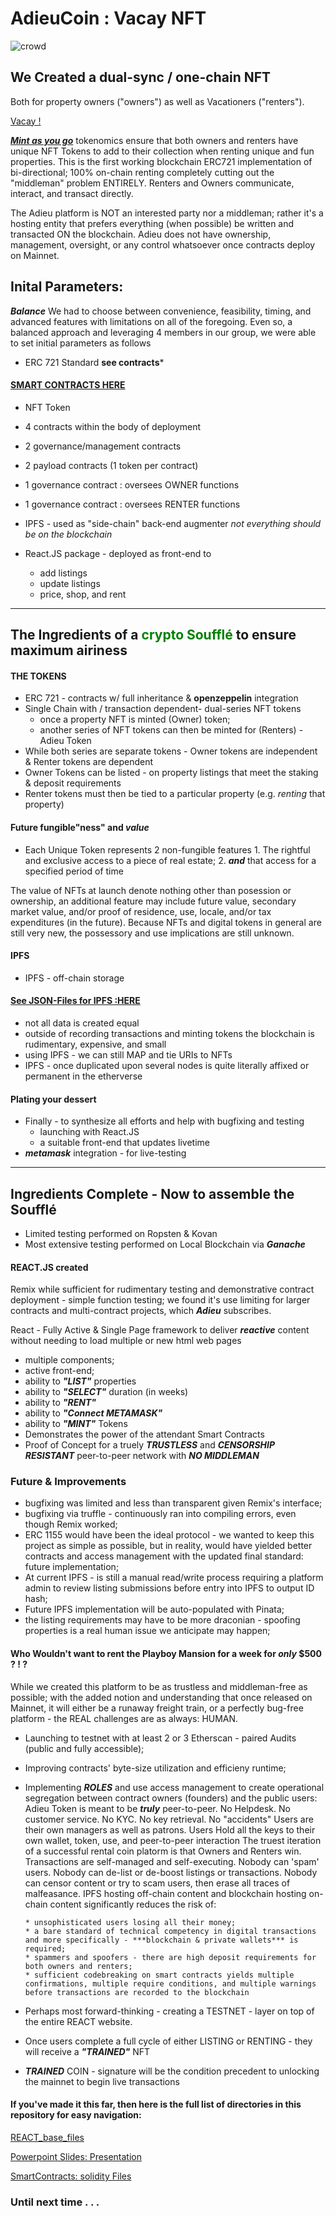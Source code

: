 # AdieuCoin : Vacay NFT 

![crowd](Images/logo.png)

## We Created a dual-sync / one-chain NFT 

Both for property owners ("owners") as well as Vacationers ("renters"). 

<u> Vacay ! </U>

<u>***Mint as you go***</u> tokenomics ensure that both owners and renters have unique NFT Tokens to add to their collection when renting unique and fun properties.
This is the first working blockchain ERC721 implementation of bi-directional; 100% on-chain renting completely cutting out the "middleman" problem ENTIRELY.
Renters and Owners communicate, interact, and transact directly.  

The Adieu platform is NOT an interested party nor a middleman; rather it's a hosting entity that prefers everything (when possible) be written and transacted ON the blockchain. Adieu does not have ownership, management, oversight, or any control whatsoever once contracts deploy on Mainnet. 


## Inital Parameters: 
***Balance*** We had to choose between convenience, feasibility, timing, and advanced features with limitations on all of the foregoing. 
Even so, a balanced approach and leveraging 4 members in our group, we were able to set initial parameters as follows 

* ERC 721 Standard **see contracts***
#### [SMART CONTRACTS HERE ](smart_contracts)
* NFT Token 
* 4 contracts within the body of deployment 
* 2 governance/management contracts 
* 2 payload contracts (1 token per contract) 
* 1 governance contract : oversees OWNER functions 
* 1 governance contract : oversees RENTER functions 
* IPFS - used as "side-chain" back-end augmenter *not everything should be on the blockchain* 
* React.JS package - deployed as front-end to 

  * add listings 
  * update listings 
  * price, shop, and rent 
---

##  The Ingredients of a <span style="color:green"> crypto Soufflé </span>to ensure maximum airiness   
#### THE TOKENS
* ERC 721 - contracts w/ full inheritance & **openzeppelin** integration
* Single Chain with / transaction dependent- dual-series NFT tokens 
    * once a property NFT is minted (Owner) token; 
    * another series of NFT tokens can then be minted for (Renters) - Adieu Token
* While both series are separate tokens - Owner tokens are independent & Renter tokens are dependent
* Owner Tokens can be listed - on property listings that meet the staking & deposit requirements
* Renter tokens must then be tied to a particular property (e.g. *renting* that property)

#### Future fungible"ness" and ***value***
* Each Unique Token represents 2 non-fungible features 
      1. The rightful and exclusive access to a piece of real estate; 
      2. ***and*** that access for a specified period of time

The value of NFTs at launch denote nothing other than posession or ownership, an additional feature may include future value, secondary market value, and/or proof of residence, use, locale, and/or tax expenditures (in the future).  Because NFTs and digital tokens in general are still very new, the possessory and use implications are still unknown. 

#### IPFS 
* IPFS - off-chain storage 
#### [See JSON-Files for IPFS :HERE](AdieuToken/frontend/src/components/data)
   * not all data is created equal 
   * outside of recording transactions and minting tokens the blockchain is rudimentary, expensive, and small 
   * using IPFS - we can still MAP and tie URIs to NFTs 
   * IPFS - once duplicated upon several nodes is quite literally affixed or permanent in the etherverse 
 
 #### Plating your dessert 
* Finally - to synthesize all efforts and help with bugfixing and testing
    * launching with React.JS
    * a suitable front-end that updates livetime 
* ***metamask*** integration - for live-testing 
---
## Ingredients Complete - Now to assemble the Soufflé
* Limited testing performed on Ropsten & Kovan 
* Most extensive testing performed on Local Blockchain via ***Ganache***

#### REACT.JS created 
Remix while sufficient for rudimentary testing and demonstrative contract deployment - simple function testing; we found it's use limiting for larger contracts and multi-contract projects, which ***Adieu*** subscribes. 

React - Fully Active & Single Page framework to deliver ***reactive*** content without needing to load multiple or new html web pages 
* multiple components; 
* active front-end; 
* ability to ***"LIST"*** properties 
* ability to ***"SELECT"*** duration (in weeks)
* ability to ***"RENT"*** 
* ability to ***"Connect METAMASK"*** 
* ability to ***"MINT"*** Tokens 
* Demonstrates the power of the attendant Smart Contracts 
* Proof of Concept for a truely ***TRUSTLESS*** and ***CENSORSHIP RESISTANT*** peer-to-peer network with ***NO MIDDLEMAN*** 


###  Future & Improvements 
* bugfixing was limited and less than transparent given Remix's interface; 
* bugfixing via truffle - continuously ran into compiling errors, even though Remix worked; 
* ERC 1155 would have been the ideal protocol - we wanted to keep this project as simple as possible, but in reality, would have yielded better contracts and access management with the updated final standard: future implementation; 
* At current IPFS - is still a manual read/write process requiring a platform admin to review listing submissions before entry into IPFS to output ID hash; 
* Future IPFS implementation will be auto-populated with Pinata; 
* the listing requirements may have to be more draconian - spoofing properties is a real human issue we anticipate may happen; 
#### Who Wouldn't want to rent the Playboy Mansion for a week for ***only*** $500 ? ! ? 
While we created this platform to be as trustless and middleman-free as possible; with the added notion and understanding that once released on Mainnet, it will either be a runaway freight train, or a perfectly bug-free platform - the REAL challenges are as always: HUMAN.  

* Launching to testnet with at least 2 or 3 Etherscan - paired Audits (public and fully accessible); 
* Improving contracts' byte-size utilization and efficieny runtime; 
* Implementing ***ROLES*** and use access management to create operational segregation between contract owners (founders) and the public users:
   Adieu Token is meant to be ***truly*** peer-to-peer. No Helpdesk. No customer service. No KYC. No key retrieval. No "accidents" 
   Users are their own managers as well as patrons. Users Hold all the keys to their own wallet, token, use, and peer-to-peer interaction 
   The truest iteration of a successful rental coin platorm is that Owners and Renters win. Transactions are self-managed and self-executing. Nobody can 'spam' users. 
   Nobody can de-list or de-boost listings or transactions.  Nobody can censor content or try to scam users, then erase all traces of malfeasance. IPFS hosting off-chain content
   and blockchain hosting on-chain content significantly reduces the risk of: 
   
      * unsophisticated users losing all their money; 
      * a bare standard of technical competency in digital transactions and more specifically - ***blockchain & private wallets*** is required; 
      * spammers and spoofers - there are high deposit requirements for both owners and renters; 
      * sufficient codebreaking on smart contracts yields multiple confirmations, multiple require conditions, and multiple warnings before transactions are recorded to the blockchain

* Perhaps most forward-thinking - creating a TESTNET - layer on top of the entire REACT website. 
* Once users complete a full cycle of either LISTING or RENTING - they will receive a ***"TRAINED"*** NFT 
* ***TRAINED*** COIN - signature will be the condition precedent to unlocking the mainnet to begin live transactions 

#### If you've made it this far, then here is the full list of directories in this repository for easy navigation: 
[REACT_base_files](frontend)

[Powerpoint Slides: Presentation](presentation)

[SmartContracts: solidity Files](smart_contracts)



### Until next time . . . 
